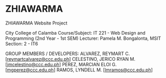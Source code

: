 # ZHIAWARMA
ZHIAWARMA Website Project

City College of Calamba
Course/Subject: IT 221 - Web Design and Programming (2nd Year - 1st SEM)
Lecturer: Pamela M. Bongalonta, MSIT
Section: 2 - IT6

GROUP MEMBERS /
DEVELOPERS: ALVAREZ, REYMART C. [reymartcalvarez@ccc.edu.ph]
            CELESTINO, JERICO RYAN M. [jmcelestino@ccc.edu.ph]
            PEREZ, MARCIAN ELOI G. [mgperez@ccc.edu.ph]
            RAMOS, LYNDELL M. [lmramos@ccc.edu.ph]